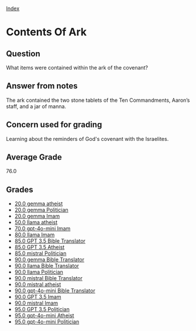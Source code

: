 
[Index](../index.md)
# Contents Of Ark
## Question
What items were contained within the ark of the covenant?

## Answer from notes
The ark contained the two stone tablets of the Ten Commandments, Aaron’s staff, and a jar of manna.

## Concern used for grading
Learning about the reminders of God's covenant with the Israelites.

## Average Grade
76.0

## Grades
 * [20.0 gemma atheist](../answers/gemma_atheist/Contents_Of_Ark.md)
 * [20.0 gemma Politician](../answers/gemma_Politician/Contents_Of_Ark.md)
 * [20.0 gemma Imam](../answers/gemma_Imam/Contents_Of_Ark.md)
 * [50.0 llama atheist](../answers/llama_atheist/Contents_Of_Ark.md)
 * [70.0 gpt-4o-mini Imam](../answers/gpt-4o-mini_Imam/Contents_Of_Ark.md)
 * [80.0 llama Imam](../answers/llama_Imam/Contents_Of_Ark.md)
 * [85.0 GPT 3.5 Bible Translator](../answers/GPT_3.5_Bible_Translator/Contents_Of_Ark.md)
 * [85.0 GPT 3.5 Atheist](../answers/GPT_3.5_Atheist/Contents_Of_Ark.md)
 * [85.0 mistral Politician](../answers/mistral_Politician/Contents_Of_Ark.md)
 * [90.0 gemma Bible Translator](../answers/gemma_Bible_Translator/Contents_Of_Ark.md)
 * [90.0 llama Bible Translator](../answers/llama_Bible_Translator/Contents_Of_Ark.md)
 * [90.0 llama Politician](../answers/llama_Politician/Contents_Of_Ark.md)
 * [90.0 mistral Bible Translator](../answers/mistral_Bible_Translator/Contents_Of_Ark.md)
 * [90.0 mistral atheist](../answers/mistral_atheist/Contents_Of_Ark.md)
 * [90.0 gpt-4o-mini Bible Translator](../answers/gpt-4o-mini_Bible_Translator/Contents_Of_Ark.md)
 * [90.0 GPT 3.5 Imam](../answers/GPT_3.5_Imam/Contents_Of_Ark.md)
 * [90.0 mistral Imam](../answers/mistral_Imam/Contents_Of_Ark.md)
 * [95.0 GPT 3.5 Politician](../answers/GPT_3.5_Politician/Contents_Of_Ark.md)
 * [95.0 gpt-4o-mini Atheist](../answers/gpt-4o-mini_Atheist/Contents_Of_Ark.md)
 * [95.0 gpt-4o-mini Politician](../answers/gpt-4o-mini_Politician/Contents_Of_Ark.md)

